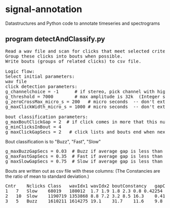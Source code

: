 # signal-annotation
Datastructures and Python code to annotate timeseries and spectrograms

## program detectAndClassify.py
<pre>
Read a wav file and scan for clicks that meet selected criteria.
Group these clicks into bouts when possible.
Write bouts (groups of related clicks) to csv file.

Logic flow:
Select initial parameters:
wav file
click detection parameters:
g_channelchoice = -1      # if stereo, pick channel with higher amplitude
g_threshold = 7000        # max amplitude is 32k  (Integer samples) abs(wavform peak) must be above this threshold
g_zeroCrossMax_micro_s = 200   # micro seconds  -- don't extend click is zero-crossing is longer than this
g_maxClickWidth_micro_s = 1000 # micro seconds  -- don't extend click if total width is greater than this

bout classification parameters:
g_maxBoutClickGap = 2  # if click comes in more that this number of seconds after previous click in bout, start a new bout
g_minClicksInBout = 4
g_maxClickGapSecs = 2   # click lists and bouts end when next click comes in at least this much later than previous click in list
</pre>

Bout classification is to "Buzz", "Fast", "Slow"

<pre>
g_maxBuzzGapSecs = 0.03  # Buzz if average gap is less than this
g_maxFastGapSecs = 0.35  # Fast if average gap is less than this
g_maxSlowGapSecs = 0.75  # Slow if average gap is less than this
</pre>

Bouts are written out as csv file with these columns:
(The Constancies are the ratio of mean to standard deviation.)
<pre>
Cntr	Nclicks	Class	wavIdx1	wavIdx2	boutConstancy	gapConstancy	peakConstancy	freqConstancy	widthConstancy	meanGap	meanPeak	meanFreq	meanWidth
1	7	Slow	68019	180012	1.7	1.9	1.8	2.3	0.8	0.42254	11839.6	12001.9	0.000612
2	10	Slow	1190719	1353868	8.8	7.2	3.2	8.5	16.3	0.410688	18363.7	15365.3	0.000333
3	5	Buzz	1610211	1614275	19.1	31.7	11.6	9.8	23.3	0.022715	7837.8	13120.4	0.000259

</pre>


